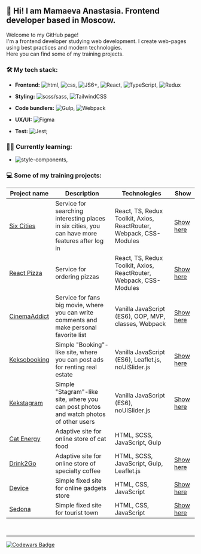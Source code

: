 
## :wave: Hi! I am Mamaeva Anastasia. Frontend developer based in Moscow.    

<p>
  Welcome to my GitHub page!<br>
  I'm a frontend developer studying web development.
  I create web-pages using best practices and modern technologies.<br>
  Here you can find some of my training projects.
</p>

### 🛠 My tech stack:
- **Frontend:** ![html](https://img.shields.io/badge/HTML5-E34F26?style=for-the-badge&logo=html5&logoColor=white), ![css](https://img.shields.io/badge/CSS3-1572B6?style=for-the-badge&logo=css3&logoColor=white), ![JS6+](https://img.shields.io/badge/JavaScript-F7DF1E?style=for-the-badge&logo=javascript&logoColor=black), ![React](https://img.shields.io/badge/React-20232A?style=for-the-badge&logo=react&logoColor=61DAFB), ![TypeScript](https://img.shields.io/badge/typescript-%23007ACC.svg?style=for-the-badge&logo=typescript&logoColor=white), ![Redux](https://img.shields.io/badge/redux-%23593d88.svg?style=for-the-badge&logo=redux&logoColor=white)
- **Styling:** ![scss/sass](https://img.shields.io/badge/Sass-CC6699?style=for-the-badge&logo=sass&logoColor=white), ![TailwindCSS](https://img.shields.io/badge/tailwindcss-%2338B2AC.svg?style=for-the-badge&logo=tailwind-css&logoColor=white)
- **Code bundlers:** ![Gulp](https://img.shields.io/badge/Gulp-CF4647?style=for-the-badge&logo=gulp&logoColor=white), ![Webpack](https://img.shields.io/badge/Webpack-8DD6F9?style=for-the-badge&logo=Webpack&logoColor=white)

- **UX/UI:** ![Figma](https://img.shields.io/badge/Figma-F24E1E?style=for-the-badge&logo=figma&logoColor=white)
- **Test:** ![Jest](https://img.shields.io/badge/-jest-%23C21325?style=for-the-badge&logo=jest&logoColor=white);

### 👨‍🎓 Currently learning:
- ![style-components](https://img.shields.io/badge/styled--components-DB7093?style=for-the-badge&logo=styled-components&logoColor=white),


### 💻 Some of my training projects:

| Project name | Description | Technologies  | Show |
| ------------ | ----------- | ------------- | ---- |
| [Six Cities](https://github.com/mydreamfantasy/six-cities) | Service for searching interesting places in six cities, you can have more features after log in| React, TS, Redux Toolkit, Axios, ReactRouter, Webpack, CSS-Modules | [Show here](https://six-cities-one-jade.vercel.app/) |
| [React Pizza](https://github.com/mydreamfantasy/react-pizza-v2) | Service for ordering pizzas| React, TS, Redux Toolkit, Axios, ReactRouter, Webpack, CSS-Modules | [Show here](https://react-pizza-1r0xrdx7j-mydreamfantasy.vercel.app/) |
| [CinemaAddict](https://github.com/mydreamfantasy/cinemaddict) | Service for fans big movie, where you can write comments and make personal favorite list| Vanilla JavaScript (ES6), OOP, MVP, classes, Webpack | [Show here](https://cinemaddict-hrdwmbudj-mydreamfantasy.vercel.app/) |
| [Keksobooking](https://github.com/mydreamfantasy/keksobooking) | Simple "Booking"-like site, where you can post ads for renting real estate | Vanilla JavaScript (ES6), Leaflet.js, noUiSlider.js| [Show here](https://kekeksobooking.vercel.app/) |
| [Kekstagram](https://github.com/mydreamfantasy/kekstagram) | Simple "Stagram"-like site, where you can post photos and watch photos of other users| Vanilla JavaScript (ES6), noUiSlider.js | [Show here](https://kekstagram-inky.vercel.app/) |
| [Cat Energy](https://github.com/mydreamfantasy/cat-energy) | Adaptive site for online store of cat food| HTML, SCSS, JavaScript, Gulp |
| [Drink2Go](https://github.com/mydreamfantasy/coffee-2-go) | Adaptive site for online store of specialty coffee| HTML, SCSS, JavaScript, Gulp, Leaflet.js | [Show here](https://coffee-2-h4k9euns9-mydreamfantasy.vercel.app/) |
| [Device](https://github.com/mydreamfantasy/device) | Simple fixed site for online gadgets store | HTML, CSS, JavaScript | [Show here](https://mydreamfantasy.github.io/device/) |
| [Sedona](https://github.com/mydreamfantasy/sedona) | Simple fixed site for tourist town | HTML, CSS, JavaScript | [Show here](https://mydreamfantasy.github.io/sedona/) |

<br>

---

[![Codewars Badge](https://www.codewars.com/users/mydreamfantasy/badges/micro)](https://www.codewars.com/users/mydreamfantasy "Codwars")



<!--
**mydreamfantasy/mydreamfantasy** is a ✨ _special_ ✨ repository because its `README.md` (this file) appears on your GitHub profile.

Here are some ideas to get you started:

<img src="" alt="Hi! I am Mamaeva Anastasiya. Frontend developer based in Moscow."/>

- 🔭 I’m currently working on ...
- 🌱 I’m currently learning ...
- 👯 I’m looking to collaborate on ...
- 🤔 I’m looking for help with ...
- 💬 Ask me about ...
- 📫 How to reach me: ...
- 😄 Pronouns: ...
- ⚡ Fun fact: ...
-->
